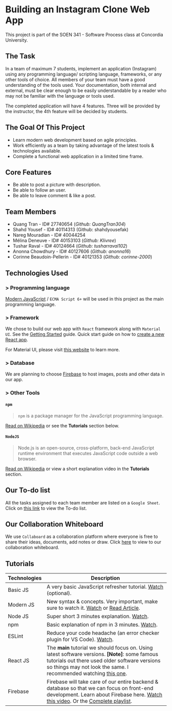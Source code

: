 # **Building an Instagram Clone Web App**

This project is part of the SOEN 341 - Software Process class at Concordia University.

## **The Task**

In a team of maximum 7 students, implement an application (Instagram) using any programming language/ scripting language, frameworks, or any other tools of choice. All members of your team must have a good understanding of the tools used. Your documentation, both internal and external, must be clear enough to be easily understandable by a reader who may not be familiar with the language or tools used.

The completed application will have 4 features. Three will be provided by the instructor, the 4th feature will be decided by students.

## **The Goal Of This Project**

- Learn modern web development based on agile principles.
- Work efficiently as a team by taking advantage of the latest tools & technologies available.
- Complete a functional web application in a limited time frame.

## **Core Features**

- Be able to post a picture with description.
- Be able to follow an user.
- Be able to leave comment & like a post.

## **Team Members**

- Quang Tran - ID# 27740654 (_Github: QuangTran304_)
- Shahd Yousef - ID# 40114313 (Github: shahdyousefak)
- Nareg Mouradian - ID# 40044254
- Mélina Deneuve - ID# 40153103 (_Github: Klivree_)
- Tushar Raval - ID# 40124664 (_Github: tusharraval102_)
- Anonna Chowdhury - ID# 40127606 (*Github: anonna16*)
- Corinne Beaudoin-Pellerin - ID# 40121353 (_Github: corinne-2000_)

## **Technologies Used**

### **> Programming language**

[Modern JavaScript](<https://en.wikipedia.org/wiki/ECMAScript#:~:text=ECMAScript%20(or%20ES)%20is%20a,pages%20across%20different%20Web%20browsers.>) / `ECMA Script 6+` will be used in this project as the main programming language.

### **> Framework**

We chose to build our web app with `React` framework along with `Material UI`. See the [Getting Started](https://reactjs.org/docs/getting-started.html) guide. Quick start guide on how to [create a new React app](https://reactjs.org/docs/create-a-new-react-app.html).

For Material UI, please visit [this website](https://material-ui.com/) to learn more.

### **> Database**

We are planning to choose [Firebase](https://firebase.google.com/) to host images, posts and other data in our app.

### **> Other Tools**

#### `npm`

> `npm` is a package manager for the JavaScript programming language.

[Read on Wikipedia](<https://en.wikipedia.org/wiki/Npm_(software)>) or see the **Tutorials** section below.

#### `NodeJS`

> Node.js is an open-source, cross-platform, back-end JavaScript runtime environment that executes JavaScript code outside a web browser.

[Read on Wikipedia](https://en.wikipedia.org/wiki/Node.js) or view a short explanation video in the **Tutorials** section.

## **Our To-do list**

All the tasks assigned to each team member are listed on a `Google Sheet`.
Click on [this link](https://docs.google.com/spreadsheets/d/1X7ElBQj5sJhMfGpT3BbRrOHFpmPM4YAUXYG36gEabS8/edit?usp=sharing) to view the To-do list.

## **Our Collaboration Whiteboard**

We use `Collaboard` as a collaboration platform where everyone is free to share their ideas, documents, add notes or draw. Click [here](https://web.collaboard.app/acceptProjectInvitation?token=XvI%2FaSI9VPAkZQu7PMkZu6ZHKbMEOA3MKzZ1zAo%2BsCz7QpdEtxH5JXSLEoGxOv5LCLf1MkBvVLMpwml%2BVTRVINuIA3CF4CSJfs4TpBTHhCBM0Tx24HzBcYWc8zn2yDky) to view to our collaboration whiteboard.

## **Tutorials**

| Technologies | Description                                                                                                                                                                                                                                                                                                         |
| ------------ | ------------------------------------------------------------------------------------------------------------------------------------------------------------------------------------------------------------------------------------------------------------------------------------------------------------------- |
| Basic JS     | A very basic JavaScript refresher tutorial. [Watch](https://www.youtube.com/watch?v=W6NZfCO5SIk) (optional).                                                                                                                                                                                                        |
| Modern JS    | New syntax & concepts. Very important, make sure to watch it. [Watch](https://www.youtube.com/watch?v=NCwa_xi0Uuc) or [Read Article](https://www.freecodecamp.org/learn/javascript-algorithms-and-data-structures/es6/).                                                                                            |
| Node JS      | Super short 3 minutes explanation. [Watch](https://www.youtube.com/watch?v=XUSHH0E-7zk&list=PLTjRvDozrdlydy3uUBWZlLUTNpJSGGCEm).                                                                                                                                                                                    |
| npm          | Basic explanation of npm in 3 minutes. [Watch](https://www.youtube.com/watch?v=pa4dc480Apo).                                                                                                                                                                                                                        |
| ESLint       | Reduce your code headache (an error checker plugin for VS Code). [Watch](https://www.youtube.com/watch?v=qhuFviJn-es).                                                                                                                                                                                              |
| React JS     | The **main** tutorial we should focus on. Using latest software versions. **[Note]**: some famous tutorials out there used older software versions so things may not look the same. I recommended watching [this one](https://www.youtube.com/watch?v=j942wKiXFu8&list=PL4cUxeGkcC9gZD-Tvwfod2gaISzfRiP9d&index=1).                                                                                                                                                                                            |
| Firebase     | Firebase will take care of our entire backend & database so that we can focus on front-end development. Learn about Firebase here. [Watch this video](https://www.youtube.com/watch?v=q5J5ho7YUhA). Or the [Complete playlist](https://www.youtube.com/watch?v=3ZEz-iposj8&list=PLpPVLI0A0OkJ-bu1zSiknRYEUIy33gCwplink).                                                                                                                                                                                    |
